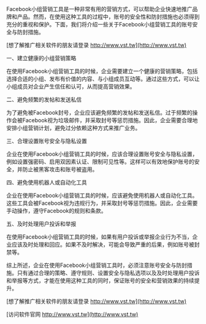 Facebook小组营销工具是一种非常有用的营销方式，可以帮助企业快速地推广品牌和产品。然而，在使用这种工具的过程中，账号的安全性和防封措施也必须得到充分的重视和保护。下面，我们将介绍一些关于Facebook小组营销工具的账号安全与防封措施。

[想了解推广相关软件的朋友请登录 http://www.vst.tw](http://www.vst.tw)

一、建立健康的小组营销策略

在使用Facebook小组营销工具的时候，企业需要建立一个健康的营销策略，包括选择合适的小组、发布有价值的内容、与小组成员互动等。通过这些方式，可以让小组成员对企业产生信任和认可，从而提高营销效果。

二、避免频繁的发帖和发送私信

为了避免被Facebook封号，企业应该避免频繁的发帖和发送私信。过于频繁的操作会被Facebook视为垃圾邮件，并采取封号等惩罚措施。因此，企业需要合理地安排小组营销计划，避免过分依赖这种方式来推广业务。

三、合理设置账号安全与隐私设置

企业在使用Facebook小组营销工具的时候，应该合理设置账号安全与隐私设置，例如设置强密码、启用双因素认证、限制可见性等。这样可以有效地保护账号的安全，并防止被黑客攻击和账号被盗用。

四、避免使用机器人或自动化工具

企业在使用Facebook小组营销工具的时候，应该避免使用机器人或自动化工具。这些工具会被Facebook视为违规行为，并采取封号等惩罚措施。因此，企业需要手动操作，遵守Facebook的规则和条款。

五、及时处理用户投诉和举报

在使用Facebook小组营销工具的时候，如果有用户投诉或举报企业行为不当，企业应该及时处理和回应。如果不及时解决，可能会导致严重的后果，例如账号被封禁等。

综上所述，企业在使用Facebook小组营销工具时，必须注意账号安全与防封措施。只有通过合理的策略、遵守规则、设置安全与隐私选项以及及时处理用户投诉和举报等方式，才能在使用这种工具的同时，保证账号的安全和营销效果的持续提升。

[想了解推广相关软件的朋友请登录 http://www.vst.tw](http://www.vst.tw)


[访问软件官网 http://www.vst.tw](http://www.vst.tw)
